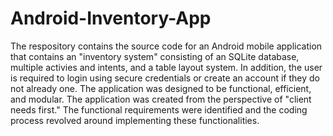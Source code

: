 # Android-Inventory-App
The respository contains the source code for an Android mobile application that contains an "inventory system" consisting of an SQLite database, multiple activies and intents, and a table layout system. In addition, the user is required to login using secure credentials or create an account if they do not already one. 
The application was designed to be functional, efficient, and modular. The application was created from the perspective of "client needs first." The functional requirements were identified and the coding process revolved around implementing these functionalities. 
